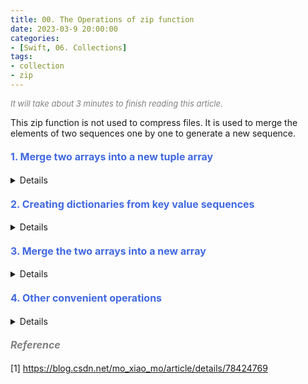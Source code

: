 ```yaml
---
title: 00. The Operations of zip function
date: 2023-03-9 20:00:00
categories: 
- [Swift, 06. Collections]
tags:
- collection
- zip
---
```


<font color=gray size=2>*It will take about 3 minutes to finish reading this article.*</font>

This zip function is not used to compress files. It is used to merge the elements of two sequences one by one to generate a new sequence.

#### <font size=3 color=#4169E1> 1. Merge two arrays into a new tuple array</font>
<details>
<summary>Details</summary>
In the following code, we combine zip with map to generate a new array. Note: The number of new sequences generated by the zip function is the minimum of the original sequence.

<strong> Example Code </strong>
```Swift 
let a = [1, 2, 3, 4, 5]
let b = [ "a" ,  "b" ,  "c"]
let c = zip(a, b).map{ $0 }
print(c)
//result: [(1, "a"), (2, "b"), (3, "c")]
```
Since the whole operation will stop after a short sequence ends in the zip process, we can also use one-way intervals here. The running results of the following code are the same as those above.
```Swift 
let b = ["a", "b", "c"]
let c = zip(1..., b).map{ $0 }
print(c) 
//result: [(1, "a"), (2, "b"), (3, "c")]
```
</details>


#### <font size=3 color=#4169E1> 2. Creating dictionaries from key value sequences</font>
<details>
<summary>Details</summary>

The following code combines the two arrays into a dictionary.
```Swift 
let names = ["Apple", "Pear"]
let prices = [7, 6]
let dict =  Dictionary(uniqueKeysWithValues:zip(names, prices))
print(dict)
//result: ["Apple": 7, "Pear": 6]
```
Zip and shorthand + can be used to solve the problem of duplicate keys. For example, the array is converted into a dictionary. The dictionary key is the value of the array element, and the dictionary value is the number of occurrences of the element.
```Swift 
let array = [ "Apple",  "Pear",  "Pear",  "Orange"]
let dic = Dictionary(zip(array, repeatElement(1, count: array.count)), uniquingKeysWith: +)
print (dic)
//result: ["Pear": 2, "Apple": 1, "Orange": 1]
```
</details>

#### <font size=3 color=#4169E1> 3. Merge the two arrays into a new array</font>
<details>
<summary>Details</summary>

We know that the flatMap function can also open arrays (two-dimensional arrays, N-dimensional arrays) containing arrays into a new array, but the order of elements in the new array is one after another according to the original array order.With zip, two array elements can be inserted at intervals. The following code compares the two methods.
```Swift 
let a = ["a", "b", "c", "d"]
let b = ["A", "B", "C", "D"]

let c = [a, b].flatMap({ $0 })
print ("c：\(c)" )

let d = zip(a, b).flatMap({[$0, $1]})
print ("d：\(d)" )
//result:
//c：["a", "b", "c", "d", "A", "B", "C", "D"]
d：["a", "A", "b", "B", "c", "C", "d", "D"]
```
</details>

#### <font size=3 color=#4169E1> 4. Other convenient operations</font>
<details>
<summary>Details</summary>

4.1 Generate the corresponding button array according to the String array.

```Swift
let titles = [ "Button 1" ,  "Button 2" ,  "Button 3" ]
let buttons = zip(0..., titles).map { (i, title) ->  UIButton  in
     let button =  UIButton (type: .system)
     button.setTitle(title,  for :.normal)
     button.tag = i
     return button
}
```
4.2 Set the buttons in the button array to the colors in the corresponding color array
```Swift
zip(self.buttons,  self.colors).forEach { (button, color)  in
     button.backgroundColor = color
}
//or
zip(self.buttons,  self.colors).forEach {
     $0.0.backgroundColor = $0.1
}
```
</details>

#### <font size=3 color=gray>*Reference*</font>
[1] <https://blog.csdn.net/mo_xiao_mo/article/details/78424769>
 